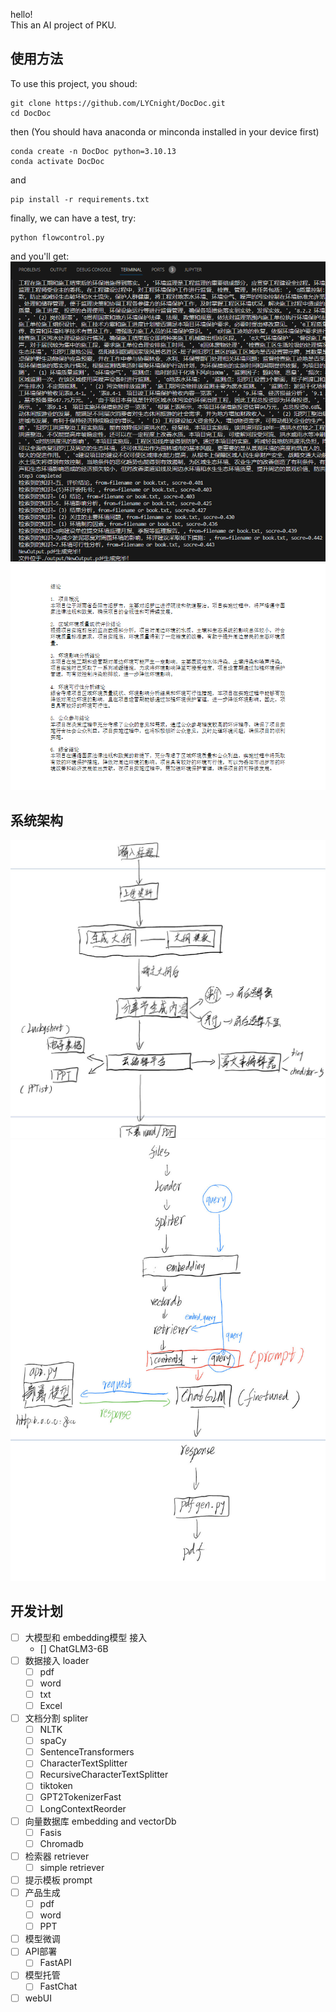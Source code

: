 hello!  
This an AI project of PKU.

## 使用方法
To use this project, you shoud:
```
git clone https://github.com/LYCnight/DocDoc.git
cd DocDoc
```

then (You should hava anaconda or minconda installed in your device first)
```
conda create -n DocDoc python=3.10.13
conda activate DocDoc
```

and
```
pip install -r requirements.txt
```

finally, we can have a test, try:
```
python flowcontrol.py
```

and you'll get:
![实现原理图](img/运行截图.png)
![生成产品](img/生成产品.png)


## 系统架构
![实现原理图](img/大框架.jpg)
![实现原理图](img/细框架.jpg)


## 开发计划
- [ ] 大模型和 embedding模型 接入
    - [] ChatGLM3-6B
- [ ] 数据接入 loader
    - [ ] pdf
    - [ ] word
    - [ ] txt
    - [ ] Excel
- [ ] 文档分割 spliter
    - [ ] NLTK
    - [ ] spaCy
    - [ ] SentenceTransformers
    - [ ] CharacterTextSplitter
    - [ ] RecursiveCharacterTextSplitter
    - [ ] tiktoken
    - [ ] GPT2TokenizerFast
    - [ ] LongContextReorder
- [ ] 向量数据库 embedding and vectorDb
    - [ ] Fasis
    - [ ] Chromadb
- [ ] 检索器  retriever
    - [ ] simple retriever
- [ ] 提示模板  prompt
- [ ] 产品生成
    - [ ] pdf
    - [ ] word
    - [ ] PPT
- [ ] 模型微调
- [ ] API部署
    - [ ] FastAPI
- [ ] 模型托管
    - [ ] FastChat
- [ ] webUI
